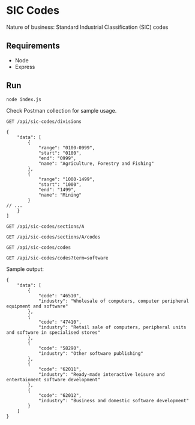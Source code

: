 # SIC Codes
Nature of business: Standard Industrial Classification (SIC) codes

## Requirements
* Node
* Express

## Run
`node index.js`

Check Postman collection for sample usage.

`GET /api/sic-codes/divisions`

    {
        "data": [
            {
                "range": "0100-0999",
                "start": "0100",
                "end": "0999",
                "name": "Agriculture, Forestry and Fishing"
            },
            {
                "range": "1000-1499",
                "start": "1000",
                "end": "1499",
                "name": "Mining"
            }
    // ...
        }
    ]

`GET /api/sic-codes/sections/A`

`GET /api/sic-codes/sections/A/codes`

`GET /api/sic-codes/codes`

`GET /api/sic-codes/codes?term=software`

Sample output:

    {
        "data": [
            {
                "code": "46510",
                "industry": "Wholesale of computers, computer peripheral equipment and software"
            },
            {
                "code": "47410",
                "industry": "Retail sale of computers, peripheral units and software in specialised stores"
            },
            {
                "code": "58290",
                "industry": "Other software publishing"
            },
            {
                "code": "62011",
                "industry": "Ready-made interactive leisure and entertainment software development"
            },
            {
                "code": "62012",
                "industry": "Business and domestic software development"
            }
        ]
    }
